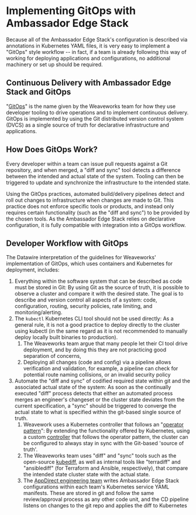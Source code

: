# Implementing GitOps with Ambassador Edge Stack

Because all of the Ambassador Edge Stack's configuration is described via annotations in Kubernetes YAML files, it is very easy to implement a "GitOps" style workflow -- in fact, if a team is already following this way of working for deploying applications and configurations, no additional machinery or set up should be required.

## Continuous Delivery with Ambassador Edge Stack and GitOps

"[GitOps](https://www.weave.works/technologies/gitops/)" is the name given by the Weaveworks team for how they use developer tooling to drive operations and to implement continuous delivery. GitOps is implemented by using the Git distributed version control system (DVCS) as a single source of truth for declarative infrastructure and applications.

## How Does GitOps Work?

Every developer within a team can issue pull requests against a Git repository, and when merged, a "diff and sync" tool detects a difference between the intended and actual state of the system. Tooling can then be triggered to update and synchronize the infrastructure to the intended state.

Using the GitOps practices, automated build/delivery pipelines detect and roll out changes to infrastructure when changes are made to Git. This practice does not enforce specific tools or products, and instead only requires certain functionality (such as the "diff and sync") to be provided by the chosen tools. As the Ambassador Edge Stack relies on declarative configuration, it is fully compatible with integration into a GitOps workflow.

## Developer Workflow with GitOps

The Datawire interpretation of the guidelines for Weaveworks' implementation of GitOps, which uses containers and Kubernetes for deployment, includes:

1. Everything within the software system that can be described as code must be stored in Git: By using Git as the source of truth, it is possible to observe a cluster and compare it with the desired state. The goal is to describe and version control all aspects of a system: code, configuration, routing, security policies, rate limiting, and monitoring/alerting.
2. The `kubectl` Kubernetes CLI tool should not be used directly: As a general rule, it is not a good practice to deploy directly to the cluster using kubectl (in the same regard as it is not recommended to manually deploy locally built binaries to production).
    1.  The Weaveworks team argue that many people let their CI tool drive deployment, and by doing this they are not practicing good separation of concerns,
    1.  Deploying all changes (code and config) via a pipeline allows verification and validation, for example, a pipeline can check for potential route naming collisions, or an invalid security policy
3. Automate the "diff and sync" of codified required state within git and the associated actual state of the system: As soon as the continually executed "diff" process detects that either an automated process merges an engineer's changeset or the cluster state deviates from the current specification, a "sync" should be triggered to converge the actual state to what is specified within the git-based single source of truth.
    1.  Weavework uses a Kubernetes controller that follows an "[operator pattern](https://coreos.com/blog/introducing-operators.html)": By extending the functionality offered by Kubernetes, using a custom [controller](https://kubernetes.io/docs/concepts/extend-kubernetes/api-extension/custom-resources/) that follows the operator pattern, the cluster can be configured to always stay in sync with the Git-based 'source of truth'.
    1.  The Weaveworks team uses "diff" and "sync" tools such as the open-source [kubediff,](https://github.com/weaveworks/kubediff) as well as internal tools like "terradiff" and "ansiblediff" (for Terraform and Ansible, respectively), that compare the intended state cluster state with the actual state.
    1.  The [AppDirect engineering team](https://blog.getambassador.io/fireside-chat-with-alex-gervais-accelerating-appdirect-developer-workflow-with-ambassador-7586597b1c34) writes Ambassador Edge Stack configurations within each team's Kubernetes service YAML manifests. These are stored in git and follow the same review/approval process as any other code unit, and the CD pipeline listens on changes to the git repo and applies the diff to Kubernetes
